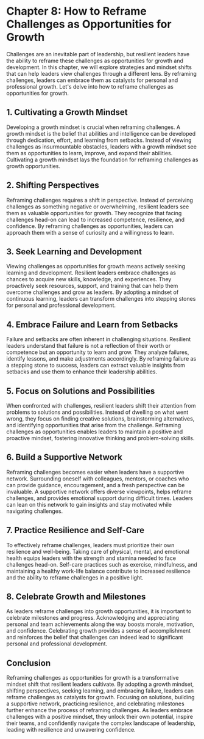 Chapter 8: How to Reframe Challenges as Opportunities for Growth
================================================================

Challenges are an inevitable part of leadership, but resilient leaders have the ability to reframe these challenges as opportunities for growth and development. In this chapter, we will explore strategies and mindset shifts that can help leaders view challenges through a different lens. By reframing challenges, leaders can embrace them as catalysts for personal and professional growth. Let's delve into how to reframe challenges as opportunities for growth.

**1. Cultivating a Growth Mindset**
-----------------------------------

Developing a growth mindset is crucial when reframing challenges. A growth mindset is the belief that abilities and intelligence can be developed through dedication, effort, and learning from setbacks. Instead of viewing challenges as insurmountable obstacles, leaders with a growth mindset see them as opportunities to learn, improve, and expand their abilities. Cultivating a growth mindset lays the foundation for reframing challenges as growth opportunities.

**2. Shifting Perspectives**
----------------------------

Reframing challenges requires a shift in perspective. Instead of perceiving challenges as something negative or overwhelming, resilient leaders see them as valuable opportunities for growth. They recognize that facing challenges head-on can lead to increased competence, resilience, and confidence. By reframing challenges as opportunities, leaders can approach them with a sense of curiosity and a willingness to learn.

**3. Seek Learning and Development**
------------------------------------

Viewing challenges as opportunities for growth means actively seeking learning and development. Resilient leaders embrace challenges as chances to acquire new skills, knowledge, and experiences. They proactively seek resources, support, and training that can help them overcome challenges and grow as leaders. By adopting a mindset of continuous learning, leaders can transform challenges into stepping stones for personal and professional development.

**4. Embrace Failure and Learn from Setbacks**
----------------------------------------------

Failure and setbacks are often inherent in challenging situations. Resilient leaders understand that failure is not a reflection of their worth or competence but an opportunity to learn and grow. They analyze failures, identify lessons, and make adjustments accordingly. By reframing failure as a stepping stone to success, leaders can extract valuable insights from setbacks and use them to enhance their leadership abilities.

**5. Focus on Solutions and Possibilities**
-------------------------------------------

When confronted with challenges, resilient leaders shift their attention from problems to solutions and possibilities. Instead of dwelling on what went wrong, they focus on finding creative solutions, brainstorming alternatives, and identifying opportunities that arise from the challenge. Reframing challenges as opportunities enables leaders to maintain a positive and proactive mindset, fostering innovative thinking and problem-solving skills.

**6. Build a Supportive Network**
---------------------------------

Reframing challenges becomes easier when leaders have a supportive network. Surrounding oneself with colleagues, mentors, or coaches who can provide guidance, encouragement, and a fresh perspective can be invaluable. A supportive network offers diverse viewpoints, helps reframe challenges, and provides emotional support during difficult times. Leaders can lean on this network to gain insights and stay motivated while navigating challenges.

**7. Practice Resilience and Self-Care**
----------------------------------------

To effectively reframe challenges, leaders must prioritize their own resilience and well-being. Taking care of physical, mental, and emotional health equips leaders with the strength and stamina needed to face challenges head-on. Self-care practices such as exercise, mindfulness, and maintaining a healthy work-life balance contribute to increased resilience and the ability to reframe challenges in a positive light.

**8. Celebrate Growth and Milestones**
--------------------------------------

As leaders reframe challenges into growth opportunities, it is important to celebrate milestones and progress. Acknowledging and appreciating personal and team achievements along the way boosts morale, motivation, and confidence. Celebrating growth provides a sense of accomplishment and reinforces the belief that challenges can indeed lead to significant personal and professional development.

Conclusion
----------

Reframing challenges as opportunities for growth is a transformative mindset shift that resilient leaders cultivate. By adopting a growth mindset, shifting perspectives, seeking learning, and embracing failure, leaders can reframe challenges as catalysts for growth. Focusing on solutions, building a supportive network, practicing resilience, and celebrating milestones further enhance the process of reframing challenges. As leaders embrace challenges with a positive mindset, they unlock their own potential, inspire their teams, and confidently navigate the complex landscape of leadership, leading with resilience and unwavering confidence.
